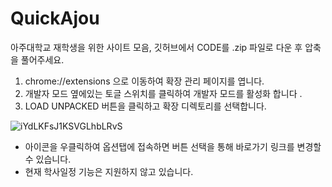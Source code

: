 # QuickAjou

아주대학교 재학생을 위한 사이트 모음, 깃허브에서 CODE를 .zip 파일로 다운 후 압축을 풀어주세요.

1. chrome://extensions 으로 이동하여 확장 관리 페이지를 엽니다.
2. 개발자 모드 옆에있는 토글 스위치를 클릭하여 개발자 모드를 활성화 합니다 .
3. LOAD UNPACKED 버튼을 클릭하고 확장 디렉토리를 선택합니다.

![iYdLKFsJ1KSVGLhbLRvS](https://user-images.githubusercontent.com/28863210/104153634-30412c00-5426-11eb-9e99-725555495f3f.png)

* 아이콘을 우클릭하여 옵션탭에 접속하면 버튼 선택을 통해 바로가기 링크를 변경할 수 있습니다.
* 현재 학사일정 기능은 지원하지 않고 있습니다.
